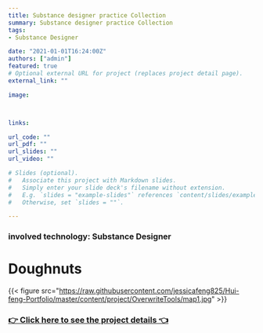 ```yaml
---
title: Substance designer practice Collection
summary: Substance designer practice Collection
tags:
- Substance Designer

date: "2021-01-01T16:24:00Z"
authors: ["admin"]
featured: true
# Optional external URL for project (replaces project detail page).
external_link: ""

image:



links:

url_code: ""
url_pdf: ""
url_slides: ""
url_video: ""

# Slides (optional).
#   Associate this project with Markdown slides.
#   Simply enter your slide deck's filename without extension.
#   E.g. `slides = "example-slides"` references `content/slides/example-slides.md`.
#   Otherwise, set `slides = ""`.

---
```

### involved technology: Substance Designer


# Doughnuts


{{< figure src="https://raw.githubusercontent.com/jessicafeng825/Hui-feng-Portfolio/master/content/project/OverwriteTools/map1.jpg" >}}


### [👉 Click here to see the project details 👈](https://hui-feng-portfolio.netlify.app/project/sdpractice1/)


